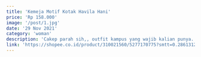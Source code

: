 ```yaml
---
title: 'Kemeja Motif Kotak Havila Hani'
price: 'Rp 158.000'
image: '/post/1.jpg'
date: '29 Nov 2021'
category: 'woman'
description: 'Cakep parah sih,, outfit kampus yang wajib kalian punya. Materialnya didukung flanel super lembut dengan ukuran oversize'
link: 'https://shopee.co.id/product/310021560/5277170775?smtt=0.286131287-1638098636.9'
---
```

